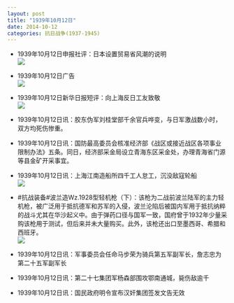 ```yaml
---
layout: post
title: "1939年10月12日"
date: 2014-10-12
categories: 抗日战争(1937-1945)
---
```


<meta name="referrer" content="no-referrer" />

- 1939年10月12日申报社评：日本设置贸易省风潮的说明 <br/><img src="https://ww4.sinaimg.cn/large/aca367d8jw1el8q10l4rlj20qe0yr4kw.jpg" />

- 1939年10月12日广告 <br/><img src="https://ww4.sinaimg.cn/large/aca367d8jw1el8oauv1sdj20im0demyr.jpg" />

- 1939年10月12日新华日报短评：向上海反日工友致敬 <br/><img src="https://ww2.sinaimg.cn/large/aca367d8jw1el8mkdabiuj209e0dfwfb.jpg" />

- 1939年10月12日讯：胶东伪军刘桂堂部千余官兵哗变，与日军激战数小时，双方均死伤惨重。 

- 1939年10月12日讯：国防最高委员会核准经济部《战区或接近战区各项事业限制办法》五条。同日，经济部采金局设立青海东区采金处，办理青海省门源等县金矿开采事宜。 

- 1939年10月12日讯：上海江南造船所四千工人怠工，沉没敌寇轮船 <br/><img src="https://ww4.sinaimg.cn/large/aca367d8jw1el86ym6zu7j20e40dkabf.jpg" />

- #抗战装备#波兰造Wz.1928型轻机枪（下）：该枪为二战前波兰陆军的主力轻机枪，被广泛用于抵抗德军和苏军的入侵，波兰沦陷后被国内军用于抵抗纳粹的战斗尤其在华沙起义中。由于弹药口径与国军一致，国府曾于1932年少量采购该枪用于测试，但后来并未大量购买。此外，该枪还出口至墨西哥、希腊和西班牙。 <br/><img src="https://ww1.sinaimg.cn/large/aca367d8jw1el857sknpjj209w0swwki.jpg" />

- 1939年10月12日讯：军事委员会任命马步荣为骑兵第五军副军长，詹志忠为第二十五军副军长 

- 1939年10月12日讯：第二十七集团军杨森部围攻鄂南通城，毙伤敌逾千 

- 1939年10月12日讯：国民政府明令宣布汉奸集团签发文告无效 

